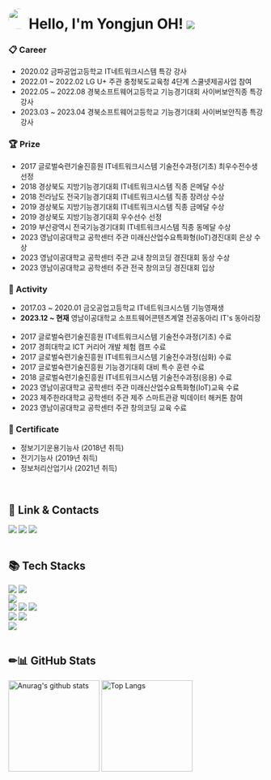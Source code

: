 <!-- 참고 링크 [https://80000coding.oopy.io/865f4b2a-5198-49e8-a173-0f893a4fed45] -->

<div align="left">
  <h1><img src="https://i.redd.it/6do158vk2ue61.png" style="border-radius: 70%; height: 40px; width: 40px;">Hello, I'm Yongjun OH! <a href="https://hits.seeyoufarm.com"><img src="https://hits.seeyoufarm.com/api/count/incr/badge.svg?url=https%3A%2F%2Fgithub.com%2F55yong%2Fhit-counter&count_bg=%2379C83D&title_bg=%23555555&icon=&icon_color=%23E7E7E7&title=hits&edge_flat=true"/></a></h1>
</div>
<div align="left">
  <h3>📋 Career</h3>
  <ul>
    <li>2020.02 금파공업고등학교 IT네트워크시스템 특강 강사</li>
    <li>2022.01 ~ 2022.02 LG U+ 주관 충청북도교육청 4단계 스쿨넷제공사업 참여</li>
    <li>2022.05 ~ 2022.08 경북소프트웨어고등학교 기능경기대회 사이버보안직종 특강 강사</li>
    <li>2023.03 ~ 2023.04 경북소프트웨어고등학교 기능경기대회 사이버보안직종 특강 강사</li>
  </ul>
  
  <h3>🏆 Prize</h3>
  <ul>
    <li>2017 글로벌숙련기술진흥원 IT네트워크시스템 기술전수과정(기초) 최우수전수생 선정</li>
    <li>2018 경상북도 지방기능경기대회 IT네트워크시스템 직종 은메달 수상</li>
    <li>2018 전라남도 전국기능경기대회 IT네트워크시스템 직종 장려상 수상</li>
    <li>2019 경상북도 지방기능경기대회 IT네트워크시스템 직종 금메달 수상</li>
    <li>2019 경상북도 지방기능경기대회 우수선수 선정</li>
    <li>2019 부산광역시 전국기능경기대회 IT네트워크시스템 직종 동메달 수상</li>
    <li>2023 영남이공대학교 공학센터 주관 미래신산업수요특화형(IoT)경진대회 은상 수상</li>
    <li>2023 영남이공대학교 공학센터 주관 교내 창의코딩 경진대회 동상 수상</li>
    <li>2023 영남이공대학교 공학센터 주관 전국 창의코딩 경진대회 입상</li>
  </ul>
  
  <h3>🏃 Activity</h3>
  <ul>
    <li>2017.03 ~ 2020.01 금오공업고등학교 IT네트워크시스템 기능영재생</li>
    <li><b>2023.12 ~ 현재</b> 영남이공대학교 소프트웨어콘텐츠계열 전공동아리 IT's 동아리장</li>
    <br>
    <li>2017 글로벌숙련기술진흥원 IT네트워크시스템 기술전수과정(기초) 수료</li>
    <li>2017 경희대학교 ICT 커리어 개발 체험 캠프 수료</li>
    <li>2017 글로벌숙련기술진흥원 IT네트워크시스템 기술전수과정(심화) 수료</li>
    <li>2017 글로벌숙련기술진흥원 기능경기대회 대비 특수 훈련 수료</li>
    <li>2018 글로벌숙련기술진흥원 IT네트워크시스템 기술전수과정(응용) 수료</li>
    <li>2023 영남이공대학교 공학센터 주관 미래신산업수요특화형(IoT)교육 수료</li>
    <li>2023 제주한라대학교 공학센터 주관 제주 스마트관광 빅데이터 해커톤 참여</li>
    <li>2023 영남이공대학교 공학센터 주관 창의코딩 교육 수료</li>
  </ul>
  <h3>📰 Certificate</h3>
  <ul>
    <li>정보기기운용기능사 (2018년 취득)</li>
    <li>전기기능사 (2019년 취득)</li>
    <li>정보처리산업기사 (2021년 취득)</li>
  </ul>
</div>

<br>

<div align="left">
  <h2 align="left">🔗 Link & Contacts</h2>
    <a href="https://velog.io/@55yong"><img src="https://img.shields.io/badge/Velog-20C997?style=for-the-badge&logo=velog&logoColor=white"></a>
    <a href="mailto:dhdydwns988@gmail.com"><img src="https://img.shields.io/badge/Gmail-EA4335?style=for-the-badge&logo=gmail&logoColor=white"></a>
    <a href="mailto:rmdir@kakao.com"><img src="https://img.shields.io/badge/Kakao%20Mail-FFCD00?style=for-the-badge&logo=kakao&logoColor=black"></a>
</div>

<br>

<div align="left">
  <h2 align="left">📚 Tech Stacks</h2>
      <a href="https://www.php.net/"><img src="https://img.shields.io/badge/PHP-777BB4?style=for-the-badge&logo=php&logoColor=white"></a>
      <a href="https://www.mysql.com/"><img src="https://img.shields.io/badge/MySQL-4479A1?style=for-the-badge&logo=mysql&logoColor=white"></a>
      <br>
      <a href="https://www.gnu.org/software/bash/"><img src="https://img.shields.io/badge/GNU%20Bash-4EAA25?style=for-the-badge&logo=gnubash&logoColor=white"></a>    
      <br>
      <img src="https://img.shields.io/badge/HTML5-E34F26?style=for-the-badge&logo=html5&logoColor=white">
      <img src="https://img.shields.io/badge/CSS3-1572B6?style=for-the-badge&logo=css3&logoColor=white">
      <img src="https://img.shields.io/badge/Javascript-F7DF1E?style=for-the-badge&logo=javascript&logoColor=black">
      <br>
      <a href="https://www.debian.org"><img src="https://img.shields.io/badge/Debian Based Linux-A81D33?style=for-the-badge&logo=Debian&logoColor=white"/></a>
      <a href="https://www.microsoft.com"><img src="https://img.shields.io/badge/Windows Server-0078D6?style=for-the-badge&logo=Windows&logoColor=white"/></a>
      <br>
      <a href="https://www.cisco.com"><img src="https://img.shields.io/badge/Cisco%20Networking-1BA0D7?style=for-the-badge&logo=Cisco&logoColor=white"/></a>
      <br>
</div>

<br>

<div align="left">
  <h2 align="left">✏📊 GitHub Stats</h2>
    <a href="https://github.com/55yong"><img style="height: 180px" src="https://github-readme-stats.vercel.app/api?username=55yong" alt="Anurag&#39;s github stats"></a>
    <a href="https://github.com/55yong"><img style="height: 180px" src="https://github-readme-stats.vercel.app/api/top-langs/?username=55yong&amp;layout=compact" alt="Top Langs"></a>
</div>
